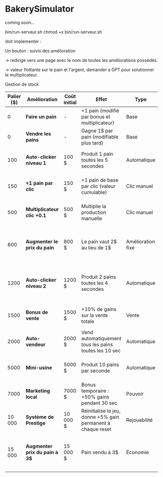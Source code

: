 # BakerySimulator
coming soon...


bin/run-serveur.sh
chmod +x bin/run-serveur.sh


doit implementer : 

Un bouton : suivis des amélioration 

-> redirige vers une page avec le nom de toutes les améliorations possédés.


-> valeur flottante sur le pain et l'argent, demander a GPT pour solutionner le multiplicateur.


Gestion de stock 

| Palier (\$) | Amélioration                     | Coût initial | Effet                                                        | Type              | Notes                                                   |
| ----------- | -------------------------------- | ------------ | ------------------------------------------------------------ | ----------------- | ------------------------------------------------------- |
| 0           | **Faire un pain**                | -            | +1 pain (modifié par bonus et multiplicateur)                | Base              | Déjà implémenté                                         |
| 0           | **Vendre les pains**             | -            | Gagne 1\$ par pain (modifiable plus tard)                    | Base              | Déjà implémenté                                         |
| 100         | **Auto-clicker niveau 1**        | 100 \$       | Produit 1 pain toutes les 5 secondes                         | Automatique       | Parfait pour donner du rythme sans clic                 |
| 150         | **+1 pain par clic**             | 150 \$       | +1 pain de base par clic (valeur cumulable)                  | Clic manuel       | Déjà implémenté avec scaling                            |
| 500         | **Multiplicateur clic +0.1**     | 500 \$       | Multiplie la production manuelle                             | Clic manuel       | Déjà implémenté avec scaling                            |
| 800         | **Augmenter le prix du pain**    | 800 \$       | Le pain vaut 2\$ au lieu de 1\$                              | Amélioration fixe | Peut évoluer à d’autres niveaux de prix (3\$, 5\$...)   |
| 1200        | **Auto-clicker niveau 2**        | 1200 \$      | Produit 2 pains toutes les 4 secondes                        | Automatique       | Cumulable ou amélioration du précédent ? À définir      |
| 1500        | **Bonus de vente**               | 1500 \$      | +10% de gains sur la vente totale                            | Vente             | Apporte une nouvelle logique                            |
| 2000        | **Auto-vendeur**                 | 2000 \$      | Vend automatiquement tous les pains toutes les 10 sec        | Automatique       | Très utile pour phase idle                              |
| 5000        | **Mini-usine**                   | 5000 \$      | Produit 10 pains par seconde                                 | Automatique       | Coût élevé mais accélération brutale                    |
| 7000        | **Marketing local**              | 7000 \$      | Bonus temporaire : +50% gains pendant 30 sec                 | Pouvoir           | Nécessite un cooldown                                   |
| 10 000      | **Système de Prestige**          | 10 000 \$    | Réinitialise le jeu, donne +5% gain permanent à chaque reset | Rejouabilité      | Ajoute de la durée de vie au jeu                        |
| 15 000      | **Augmenter prix du pain à 3\$** | 15 000 \$    | Pain vendu à 3\$                                             | Économie          | Peut être une nouvelle ligne ou amélioration en cascade |
